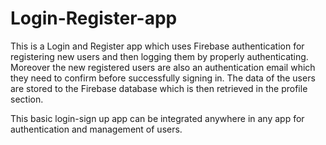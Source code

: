 # Login-Register-app
This is a Login and Register app which uses Firebase authentication for registering new users and then logging them by properly authenticating. Moreover the new registered users are also an authentication email which they need to confirm before successfully signing in. The data of the users are stored to the Firebase database which is then retrieved in the profile section. 

This basic login-sign up app can be integrated anywhere in any app for authentication and management of users.

